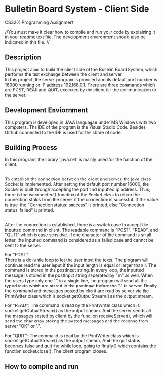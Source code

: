# Bulletin Board System - Client Side

CS3201 Programming Assignment <br />

//You must make it clear how to compile and run your code by explaining it in your readme text file. The development environment should also be indicated in this file. //
 
## Description
This project aims to build the client side of the Bulletin Board System, which performs the text exchange between the client and server.  <br />
In this project, the server program is provided and its default port number is 16000 running on IP address 192.168.0.1. There are three commands which are POST, READ and QUIT, executed by the client for the communication to the server. <br />

## Development Enviornment 
This program is developed in JAVA languagae under MS Windows with two computers. The IDE of the program is the Visual Studio Code. Besides, Github connected to the IDE is used for the share of code. <br />

## Building Process
In this program, the library 'java.net' is mainly used for the function of the client. <br /><br />

To establish the connection between the client and server, the java class Socket is implemented. 
After setting the default port number 16000, the Socket is built through accepting the port and inputted ip address. 
Thus, there is the isconnected() function of the Socket class to return the connection status from the server if the connection is sucessful. 
If the value is true, the "Connection status: success" is printed, else "Connection status: failed" is printed.<br /><br />

After the connection is established, there is a switch case to accept the inputted command in client. 
The readable command is "POST", "READ", and "QUIT" which is case sensitive. 
If one character of the command is small letter, the inputted command is considered as a failed case and cannot be sent to the server. <br />

For "POST": <br />
There is a do-while loop to let the user input the texts. 
The program will continue read the user input if the input length is equal or larger than 1. The command is stored in the postInput string. In every loop, the inputted message is stored in the postInput string seperated by "\n" as well.
When the users type only one "." in a single line, the program will send all the typed texts which are stored in the postInput before the "." to server.
Finally, the command and mesaages posted by client are read by server via the PrintWriter class which is socket.getOutputStream() as the output stream. 

For "READ":
The command is read by the PrintWriter class which is socket.getOutputStream() as the output stream. And the server sends all the messages posted by client by the function receiveServer(), which will send the char array storing the posted messages and the reponse from server "OK" or ".". 

For "QUIT":
The command is read by the PrintWriter class which is socket.getOutputStream() as the output stream. And the quit status becomes false and quit the while loop, going to finally{} which contains the function socket.close(). The client program closes.

## How to compile and run






